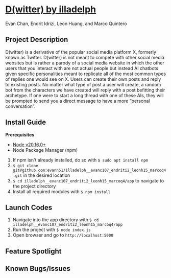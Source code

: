 # [D(witter) by illadelph](https://www.echan.tech)
Evan Chan, Endrit Idrizi, Leon Huang, and Marco Quintero

## Project Description
D(witter) is a derivative of the popular social media platform X, formerly known as Twitter. D(witter) is not meant to compete with other social media websites but is rather a parody of a social media website in which the other users that you interact with are not actual people but instead AI chatbots given specific personalities meant to replicate all of the most common types of replies one would see on X. Users can create their own posts and reply to existing posts. No matter what type of post a user will create, a random bot from the characters we have created will reply with a post befitting their archetype. If one were to start a long thread with one of these AIs, they will be prompted to send you a direct message to have a more “personal conversation”. 


## Install Guide
**Prerequisites**
- [Node v20.16.0+](https://www.digitalocean.com/community/tutorials/how-to-install-node-js-on-ubuntu-22-04)
- Node Package Manager (npm)
  
1. If npm isn't already installed, do so with ```$ sudo apt install npm```
2. ```$ git clone git@github.com:evann51/illadelph__evanc107_endriti2_leonh15_marcoq4.git``` in the desired location
3. ```$ cd illadelph__evanc107_endriti2_leonh15_marcoq4/app``` to navigate to the project directory
4. Install all required modules with ```$ npm install```

## Launch Codes
1. Navigate into the app directory with ```$ cd illadelph__evanc107_endriti2_leonh15_marcoq4/app```
2. Run the project with ```$ node index.js```
3. Open browser and go to ```http://localhost:5000```


## Feature Spotlight

## Known Bugs/Issues
